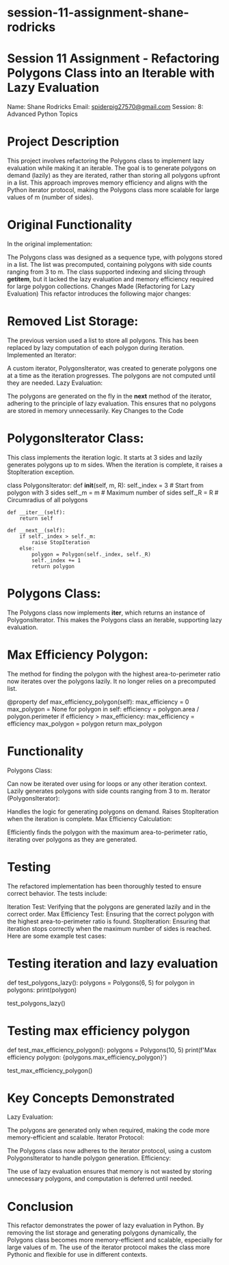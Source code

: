 # session-11-assignment-shane-rodricks
# Session 11 Assignment - Refactoring Polygons Class into an Iterable with Lazy Evaluation
Name: Shane Rodricks
Email: spiderpig27570@gmail.com
Session: 8: Advanced Python Topics

# Project Description
This project involves refactoring the Polygons class to implement lazy evaluation while making it an iterable. The goal is to generate polygons on demand (lazily) as they are iterated, rather than storing all polygons upfront in a list. This approach improves memory efficiency and aligns with the Python iterator protocol, making the Polygons class more scalable for large values of m (number of sides).

# Original Functionality
In the original implementation:

The Polygons class was designed as a sequence type, with polygons stored in a list.
The list was precomputed, containing polygons with side counts ranging from 3 to m.
The class supported indexing and slicing through __getitem__, but it lacked the lazy evaluation and memory efficiency required for large polygon collections.
Changes Made (Refactoring for Lazy Evaluation)
This refactor introduces the following major changes:

# Removed List Storage:

The previous version used a list to store all polygons. This has been replaced by lazy computation of each polygon during iteration.
Implemented an Iterator:

A custom iterator, PolygonsIterator, was created to generate polygons one at a time as the iteration progresses. The polygons are not computed until they are needed.
Lazy Evaluation:

The polygons are generated on the fly in the __next__ method of the iterator, adhering to the principle of lazy evaluation. This ensures that no polygons are stored in memory unnecessarily.
Key Changes to the Code
# PolygonsIterator Class:

This class implements the iteration logic. It starts at 3 sides and lazily generates polygons up to m sides.
When the iteration is complete, it raises a StopIteration exception.

class PolygonsIterator:
    def __init__(self, m, R):
        self._index = 3  # Start from polygon with 3 sides
        self._m = m      # Maximum number of sides
        self._R = R      # Circumradius of all polygons

    def __iter__(self):
        return self

    def __next__(self):
        if self._index > self._m:
            raise StopIteration
        else:
            polygon = Polygon(self._index, self._R)
            self._index += 1
            return polygon
# Polygons Class:

The Polygons class now implements __iter__, which returns an instance of PolygonsIterator. This makes the Polygons class an iterable, supporting lazy evaluation.

# Max Efficiency Polygon:

The method for finding the polygon with the highest area-to-perimeter ratio now iterates over the polygons lazily. It no longer relies on a precomputed list.

@property
def max_efficiency_polygon(self):
    max_efficiency = 0
    max_polygon = None
    for polygon in self:
        efficiency = polygon.area / polygon.perimeter
        if efficiency > max_efficiency:
            max_efficiency = efficiency
            max_polygon = polygon
    return max_polygon

# Functionality
Polygons Class:

Can now be iterated over using for loops or any other iteration context.
Lazily generates polygons with side counts ranging from 3 to m.
Iterator (PolygonsIterator):

Handles the logic for generating polygons on demand.
Raises StopIteration when the iteration is complete.
Max Efficiency Calculation:

Efficiently finds the polygon with the maximum area-to-perimeter ratio, iterating over polygons as they are generated.

# Testing
The refactored implementation has been thoroughly tested to ensure correct behavior. The tests include:

Iteration Test: Verifying that the polygons are generated lazily and in the correct order.
Max Efficiency Test: Ensuring that the correct polygon with the highest area-to-perimeter ratio is found.
StopIteration: Ensuring that iteration stops correctly when the maximum number of sides is reached.
Here are some example test cases:

# Testing iteration and lazy evaluation
def test_polygons_lazy():
    polygons = Polygons(6, 5)
    for polygon in polygons:
        print(polygon)

test_polygons_lazy()

# Testing max efficiency polygon
def test_max_efficiency_polygon():
    polygons = Polygons(10, 5)
    print(f'Max efficiency polygon: {polygons.max_efficiency_polygon}')

test_max_efficiency_polygon()

# Key Concepts Demonstrated
Lazy Evaluation:

The polygons are generated only when required, making the code more memory-efficient and scalable.
Iterator Protocol:

The Polygons class now adheres to the iterator protocol, using a custom PolygonsIterator to handle polygon generation.
Efficiency:

The use of lazy evaluation ensures that memory is not wasted by storing unnecessary polygons, and computation is deferred until needed.

# Conclusion
This refactor demonstrates the power of lazy evaluation in Python. By removing the list storage and generating polygons dynamically, the Polygons class becomes more memory-efficient and scalable, especially for large values of m. The use of the iterator protocol makes the class more Pythonic and flexible for use in different contexts.
